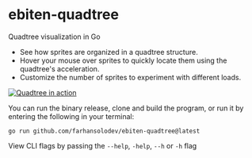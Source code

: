 # ebiten-quadtree
Quadtree visualization in Go 

- See how sprites are organized in a quadtree structure.
- Hover your mouse over sprites to quickly locate them using the quadtree's acceleration.
- Customize the number of sprites to experiment with different loads.

[![Quadtree in action](https://raw.githubusercontent.com/farhansolodev/ebiten-quadtree/master/visualization.gif)](https://github.com/farhansolodev/ebiten-quadtree/blob/master/visualization.gif "Quadtree in action")

You can run the binary release, clone and build the program, or run it by entering the following in your terminal: 

`go run github.com/farhansolodev/ebiten-quadtree@latest`

View CLI flags by passing the `--help`, `-help`, `--h` or `-h` flag
